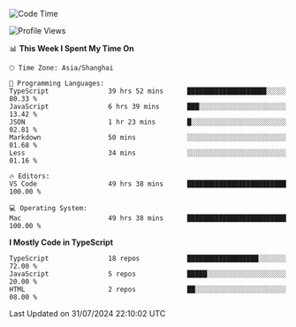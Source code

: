 <!--START_SECTION:waka-->
![Code Time](http://img.shields.io/badge/Code%20Time-6%2C489%20hrs%203%20mins-blue)

![Profile Views](http://img.shields.io/badge/Profile%20Views-1-blue)

📊 **This Week I Spent My Time On** 

```text
🕑︎ Time Zone: Asia/Shanghai

💬 Programming Languages: 
TypeScript               39 hrs 52 mins      ████████████████████░░░░░   80.33 % 
JavaScript               6 hrs 39 mins       ███░░░░░░░░░░░░░░░░░░░░░░   13.42 % 
JSON                     1 hr 23 mins        █░░░░░░░░░░░░░░░░░░░░░░░░   02.81 % 
Markdown                 50 mins             ░░░░░░░░░░░░░░░░░░░░░░░░░   01.68 % 
Less                     34 mins             ░░░░░░░░░░░░░░░░░░░░░░░░░   01.16 % 

🔥 Editors: 
VS Code                  49 hrs 38 mins      █████████████████████████   100.00 % 

💻 Operating System: 
Mac                      49 hrs 38 mins      █████████████████████████   100.00 % 
```

**I Mostly Code in TypeScript** 

```text
TypeScript               18 repos            ██████████████████░░░░░░░   72.00 % 
JavaScript               5 repos             █████░░░░░░░░░░░░░░░░░░░░   20.00 % 
HTML                     2 repos             ██░░░░░░░░░░░░░░░░░░░░░░░   08.00 % 
```




 Last Updated on 31/07/2024 22:10:02 UTC
<!--END_SECTION:waka-->
